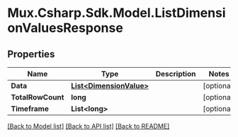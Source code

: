 # Mux.Csharp.Sdk.Model.ListDimensionValuesResponse

## Properties

Name | Type | Description | Notes
------------ | ------------- | ------------- | -------------
**Data** | [**List&lt;DimensionValue&gt;**](DimensionValue.md) |  | [optional] 
**TotalRowCount** | **long** |  | [optional] 
**Timeframe** | **List&lt;long&gt;** |  | [optional] 

[[Back to Model list]](../README.md#documentation-for-models) [[Back to API list]](../README.md#documentation-for-api-endpoints) [[Back to README]](../README.md)

